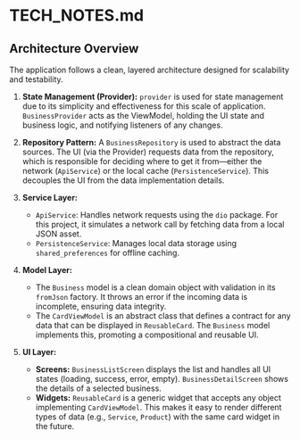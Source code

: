 # TECH_NOTES.md

## Architecture Overview

The application follows a clean, layered architecture designed for scalability and testability.

1.  **State Management (Provider):** `provider` is used for state management due to its simplicity and effectiveness for this scale of application. `BusinessProvider` acts as the ViewModel, holding the UI state and business logic, and notifying listeners of any changes.

2.  **Repository Pattern:** A `BusinessRepository` is used to abstract the data sources. The UI (via the Provider) requests data from the repository, which is responsible for deciding where to get it from—either the network (`ApiService`) or the local cache (`PersistenceService`). This decouples the UI from the data implementation details.

3.  **Service Layer:**
    *   `ApiService`: Handles network requests using the `dio` package. For this project, it simulates a network call by fetching data from a local JSON asset.
    *   `PersistenceService`: Manages local data storage using `shared_preferences` for offline caching.

4.  **Model Layer:**
    *   The `Business` model is a clean domain object with validation in its `fromJson` factory. It throws an error if the incoming data is incomplete, ensuring data integrity.
    *   The `CardViewModel` is an abstract class that defines a contract for any data that can be displayed in `ReusableCard`. The `Business` model implements this, promoting a compositional and reusable UI.

5.  **UI Layer:**
    *   **Screens:** `BusinessListScreen` displays the list and handles all UI states (loading, success, error, empty). `BusinessDetailScreen` shows the details of a selected business.
    *   **Widgets:** `ReusableCard` is a generic widget that accepts any object implementing `CardViewModel`. This makes it easy to render different types of data (e.g., `Service`, `Product`) with the same card widget in the future.